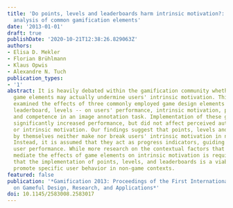 ```yaml
---
title: 'Do points, levels and leaderboards harm intrinsic motivation?: an empirical
  analysis of common gamification elements'
date: '2013-01-01'
draft: true
publishDate: '2020-10-21T12:38:26.829063Z'
authors:
- Elisa D. Mekler
- Florian Brühlmann
- Klaus Opwis
- Alexandre N. Tuch
publication_types:
- '1'
abstract: It is heavily debated within the gamification community whether specific
  game elements may actually undermine users' intrinsic motivation. This online experiment
  examined the effects of three commonly employed game design elements -- points,
  leaderboard, levels -- on users' performance, intrinsic motivation, perceived autonomy
  and competence in an image annotation task. Implementation of these game elements
  significantly increased performance, but did not affect perceived autonomy, competence
  or intrinsic motivation. Our findings suggest that points, levels and leaderboards
  by themselves neither make nor break users' intrinsic motivation in non-game contexts.
  Instead, it is assumed that they act as progress indicators, guiding and enhancing
  user performance. While more research on the contextual factors that may potentially
  mediate the effects of game elements on intrinsic motivation is required, it seems
  that the implementation of points, levels, and leaderboards is a viable means to
  promote specific user behavior in non-game contexts.
featured: false
publication: '*Gamification 2013: Proceedings of the First International Conference
  on Gameful Design, Research, and Applications*'
doi: 10.1145/2583008.2583017
---
```


